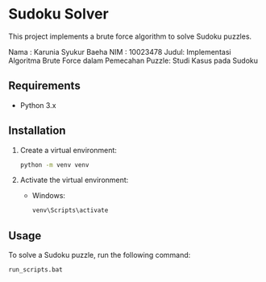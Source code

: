  # Sudoku Solver

This project implements a brute force algorithm to solve Sudoku puzzles.

Nama : Karunia Syukur Baeha
NIM  : 10023478
Judul: Implementasi Algoritma Brute Force dalam Pemecahan Puzzle: Studi Kasus pada Sudoku

## Requirements

- Python 3.x

## Installation

1. Create a virtual environment:
    ```sh
    python -m venv venv
    ```

2. Activate the virtual environment:
    - Windows:
      ```sh
      venv\Scripts\activate
      ```

## Usage

To solve a Sudoku puzzle, run the following command:
```sh
run_scripts.bat

